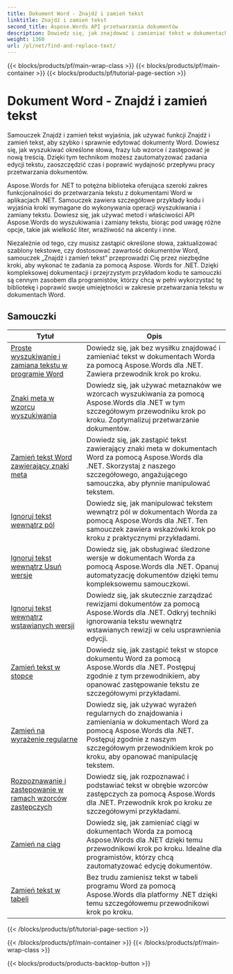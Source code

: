 ```yaml
---
title: Dokument Word - Znajdź i zamień tekst
linktitle: Znajdź i zamień tekst
second_title: Aspose.Words API przetwarzania dokumentów
description: Dowiedz się, jak znajdować i zamieniać tekst w dokumentach Worda za pomocą Aspose.Words dla .NET. Samouczki pokazują, jak wykonywać precyzyjne wyszukiwania tekstowe, w tym zaawansowane opcje wyszukiwania.
weight: 1360
url: /pl/net/find-and-replace-text/
---
```


{{< blocks/products/pf/main-wrap-class >}}
{{< blocks/products/pf/main-container >}}
{{< blocks/products/pf/tutorial-page-section >}}

# Dokument Word - Znajdź i zamień tekst

Samouczek Znajdź i zamień tekst wyjaśnia, jak używać funkcji Znajdź i zamień tekst, aby szybko i sprawnie edytować dokumenty Word. Dowiesz się, jak wyszukiwać określone słowa, frazy lub wzorce i zastępować je nową treścią. Dzięki tym technikom możesz zautomatyzować zadania edycji tekstu, zaoszczędzić czas i poprawić wydajność przepływu pracy przetwarzania dokumentów.

Aspose.Words for .NET to potężna biblioteka oferująca szeroki zakres funkcjonalności do przetwarzania tekstu z dokumentami Word w aplikacjach .NET. Samouczek zawiera szczegółowe przykłady kodu i wyjaśnia kroki wymagane do wykonywania operacji wyszukiwania i zamiany tekstu. Dowiesz się, jak używać metod i właściwości API Aspose.Words do wyszukiwania i zamiany tekstu, biorąc pod uwagę różne opcje, takie jak wielkość liter, wrażliwość na akcenty i inne.

Niezależnie od tego, czy musisz zastąpić określone słowa, zaktualizować szablony tekstowe, czy dostosować zawartość dokumentów Word, samouczek „Znajdź i zamień tekst” przeprowadzi Cię przez niezbędne kroki, aby wykonać te zadania za pomocą Aspose. Words for .NET. Dzięki kompleksowej dokumentacji i przejrzystym przykładom kodu te samouczki są cennym zasobem dla programistów, którzy chcą w pełni wykorzystać tę bibliotekę i poprawić swoje umiejętności w zakresie przetwarzania tekstu w dokumentach Word.

 ## Samouczki
| Tytuł | Opis |
| --- | --- |
| [Proste wyszukiwanie i zamiana tekstu w programie Word](./simple-find-replace/) | Dowiedz się, jak bez wysiłku znajdować i zamieniać tekst w dokumentach Worda za pomocą Aspose.Words dla .NET. Zawiera przewodnik krok po kroku. |
| [Znaki meta w wzorcu wyszukiwania](./meta-characters-in-search-pattern/) | Dowiedz się, jak używać metaznaków we wzorcach wyszukiwania za pomocą Aspose.Words dla .NET w tym szczegółowym przewodniku krok po kroku. Zoptymalizuj przetwarzanie dokumentów. |
| [Zamień tekst Word zawierający znaki meta](./replace-text-containing-meta-characters/) | Dowiedz się, jak zastąpić tekst zawierający znaki meta w dokumentach Word za pomocą Aspose.Words dla .NET. Skorzystaj z naszego szczegółowego, angażującego samouczka, aby płynnie manipulować tekstem. |
| [Ignoruj tekst wewnątrz pól](./ignore-text-inside-fields/) | Dowiedz się, jak manipulować tekstem wewnątrz pól w dokumentach Worda za pomocą Aspose.Words dla .NET. Ten samouczek zawiera wskazówki krok po kroku z praktycznymi przykładami. |
| [Ignoruj tekst wewnątrz Usuń wersje](./ignore-text-inside-delete-revisions/) | Dowiedz się, jak obsługiwać śledzone wersje w dokumentach Worda za pomocą Aspose.Words dla .NET. Opanuj automatyzację dokumentów dzięki temu kompleksowemu samouczkowi. |
| [Ignoruj tekst wewnątrz wstawianych wersji](./ignore-text-inside-insert-revisions/) | Dowiedz się, jak skutecznie zarządzać rewizjami dokumentów za pomocą Aspose.Words dla .NET. Odkryj techniki ignorowania tekstu wewnątrz wstawianych rewizji w celu usprawnienia edycji. |
| [Zamień tekst w stopce](./replace-text-in-footer/) | Dowiedz się, jak zastąpić tekst w stopce dokumentu Word za pomocą Aspose.Words dla .NET. Postępuj zgodnie z tym przewodnikiem, aby opanować zastępowanie tekstu ze szczegółowymi przykładami. |
| [Zamień na wyrażenie regularne](./replace-with-regex/) | Dowiedz się, jak używać wyrażeń regularnych do znajdowania i zamieniania w dokumentach Word za pomocą Aspose.Words dla .NET. Postępuj zgodnie z naszym szczegółowym przewodnikiem krok po kroku, aby opanować manipulację tekstem. |
| [Rozpoznawanie i zastępowanie w ramach wzorców zastępczych](./recognize-and-substitutions-within-replacement-patterns/) | Dowiedz się, jak rozpoznawać i podstawiać tekst w obrębie wzorców zastępczych za pomocą Aspose.Words dla .NET. Przewodnik krok po kroku ze szczegółowymi przykładami. |
| [Zamień na ciąg](./replace-with-string/) | Dowiedz się, jak zamieniać ciągi w dokumentach Worda za pomocą Aspose.Words dla .NET dzięki temu przewodnikowi krok po kroku. Idealne dla programistów, którzy chcą zautomatyzować edycję dokumentów. |
| [Zamień tekst w tabeli](./replace-text-in-table/) | Bez trudu zamienisz tekst w tabeli programu Word za pomocą Aspose.Words dla platformy .NET dzięki temu szczegółowemu przewodnikowi krok po kroku. |
{{< /blocks/products/pf/tutorial-page-section >}}

{{< /blocks/products/pf/main-container >}}
{{< /blocks/products/pf/main-wrap-class >}}

{{< blocks/products/products-backtop-button >}}
